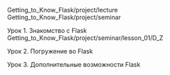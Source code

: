 
Getting_to_Know_Flask/project/lecture
Getting_to_Know_Flask/project/seminar


Урок 1. Знакомство с Flask
Getting_to_Know_Flask/project/seminar/lesson_01/D_Z

Урок 2. Погружение во Flask

Урок 3. Дополнительные возможности Flask
